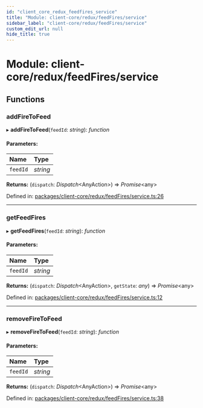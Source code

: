 ```yaml
---
id: "client_core_redux_feedfires_service"
title: "Module: client-core/redux/feedFires/service"
sidebar_label: "client-core/redux/feedFires/service"
custom_edit_url: null
hide_title: true
---
```


# Module: client-core/redux/feedFires/service

## Functions

### addFireToFeed

▸ **addFireToFeed**(`feedId`: *string*): *function*

#### Parameters:

Name | Type |
:------ | :------ |
`feedId` | *string* |

**Returns:** (`dispatch`: *Dispatch*<AnyAction\>) => *Promise*<any\>

Defined in: [packages/client-core/redux/feedFires/service.ts:26](https://github.com/xr3ngine/xr3ngine/blob/9d253dc38/packages/client-core/redux/feedFires/service.ts#L26)

___

### getFeedFires

▸ **getFeedFires**(`feedId`: *string*): *function*

#### Parameters:

Name | Type |
:------ | :------ |
`feedId` | *string* |

**Returns:** (`dispatch`: *Dispatch*<AnyAction\>, `getState`: *any*) => *Promise*<any\>

Defined in: [packages/client-core/redux/feedFires/service.ts:12](https://github.com/xr3ngine/xr3ngine/blob/9d253dc38/packages/client-core/redux/feedFires/service.ts#L12)

___

### removeFireToFeed

▸ **removeFireToFeed**(`feedId`: *string*): *function*

#### Parameters:

Name | Type |
:------ | :------ |
`feedId` | *string* |

**Returns:** (`dispatch`: *Dispatch*<AnyAction\>) => *Promise*<any\>

Defined in: [packages/client-core/redux/feedFires/service.ts:38](https://github.com/xr3ngine/xr3ngine/blob/9d253dc38/packages/client-core/redux/feedFires/service.ts#L38)
